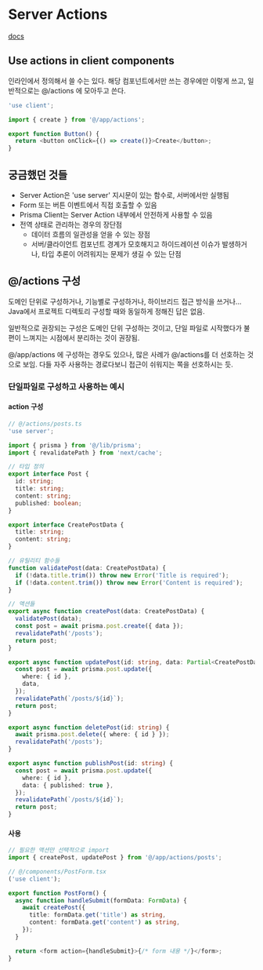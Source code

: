 # Server Actions

[docs](https://nextjs.org/docs/app/building-your-application/data-fetching/server-actions-and-mutations)

## Use actions in client components

인라인에서 정의해서 쓸 수는 있다. 해당 컴포넌트에서만 쓰는 경우에만 이렇게 쓰고, 일반적으로는 @/actions 에 모아두고 쓴다.

```typescript
'use client';

import { create } from '@/app/actions';

export function Button() {
  return <button onClick={() => create()}>Create</button>;
}
```

## 궁금했던 것들

- Server Action은 'use server' 지시문이 있는 함수로, 서버에서만 실행됨
- Form 또는 버튼 이벤트에서 직접 호출할 수 있음
- Prisma Client는 Server Action 내부에서 안전하게 사용할 수 있음
- 전역 상태로 관리하는 경우의 장단점
  - 데이터 흐름의 일관성을 얻을 수 있는 장점
  - 서버/클라이언트 컴포넌트 경계가 모호해지고 하이드레이션 이슈가 발생하거나, 타입 추론이 어려워지는 문제가 생길 수 있는 단점

## @/actions 구성

도메인 단위로 구성하거나, 기능별로 구성하거나, 하이브리드 접근 방식을 쓰거나...  
Java에서 프로젝트 디렉토리 구성할 때와 동일하게 정해진 답은 없음.

일반적으로 권장되는 구성은 도메인 단위 구성하는 것이고, 단일 파일로 시작했다가 불편이 느껴지는 시점에서 분리하는 것이 권장됨.

@/app/actions 에 구성하는 경우도 있으나, 많은 사례가 @/actions를 더 선호하는 것으로 보임. 다들 자주 사용하는 경로다보니 접근이 쉬워지는 쪽을 선호하시는 듯.

### 단일파일로 구성하고 사용하는 예시

#### action 구성

```typescript
// @/actions/posts.ts
'use server';

import { prisma } from '@/lib/prisma';
import { revalidatePath } from 'next/cache';

// 타입 정의
export interface Post {
  id: string;
  title: string;
  content: string;
  published: boolean;
}

export interface CreatePostData {
  title: string;
  content: string;
}

// 유틸리티 함수들
function validatePost(data: CreatePostData) {
  if (!data.title.trim()) throw new Error('Title is required');
  if (!data.content.trim()) throw new Error('Content is required');
}

// 액션들
export async function createPost(data: CreatePostData) {
  validatePost(data);
  const post = await prisma.post.create({ data });
  revalidatePath('/posts');
  return post;
}

export async function updatePost(id: string, data: Partial<CreatePostData>) {
  const post = await prisma.post.update({
    where: { id },
    data,
  });
  revalidatePath(`/posts/${id}`);
  return post;
}

export async function deletePost(id: string) {
  await prisma.post.delete({ where: { id } });
  revalidatePath('/posts');
}

export async function publishPost(id: string) {
  const post = await prisma.post.update({
    where: { id },
    data: { published: true },
  });
  revalidatePath(`/posts/${id}`);
  return post;
}
```

#### 사용

```typescript
// 필요한 액션만 선택적으로 import
import { createPost, updatePost } from '@/app/actions/posts';

// @/components/PostForm.tsx
('use client');

export function PostForm() {
  async function handleSubmit(formData: FormData) {
    await createPost({
      title: formData.get('title') as string,
      content: formData.get('content') as string,
    });
  }

  return <form action={handleSubmit}>{/* form 내용 */}</form>;
}
```
